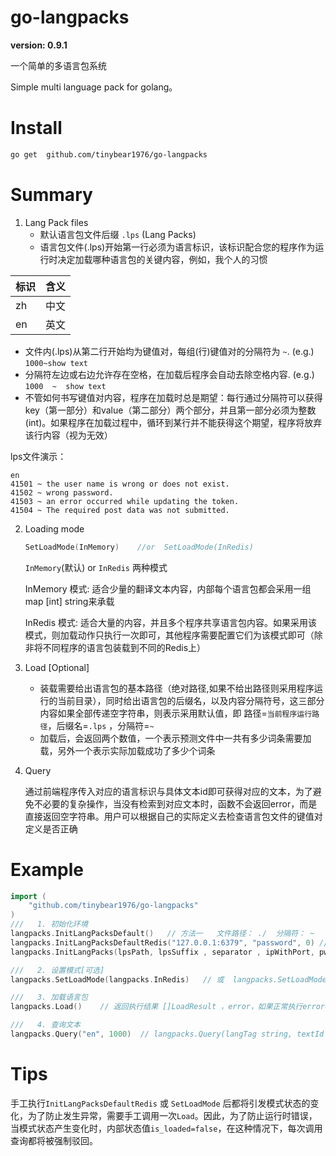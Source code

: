 # go-langpacks
**version: 0.9.1**



一个简单的多语言包系统

Simple multi language pack for golang。



# Install

```bash
go get  github.com/tinybear1976/go-langpacks
```

# Summary

1. Lang Pack files
   - 默认语言包文件后缀 `.lps` (Lang Packs)
   - 语言包文件(.lps)开始第一行必须为语言标识，该标识配合您的程序作为运行时决定加载哪种语言包的关键内容，例如，我个人的习惯
   
| 标识  | 含义 |
| ---- | ---- |
| zh   | 中文 |
| en   | 英文 |

   - 文件内(.lps)从第二行开始均为键值对，每组(行)键值对的分隔符为 `~`.  (e.g.)  `1000~show text`
   - 分隔符左边或右边允许存在空格，在加载后程序会自动去除空格内容.   (e.g.) `1000  ~  show text`
   - 不管如何书写键值对内容，程序在加载时总是期望：每行通过分隔符可以获得key（第一部分）和value（第二部分）两个部分，并且第一部分必须为整数(int)。如果程序在加载过程中，循环到某行并不能获得这个期望，程序将放弃该行内容（视为无效）
   
   lps文件演示：
   ```text
   en
   41501 ~ the user name is wrong or does not exist.
   41502 ~ wrong password.
   41503 ~ an error occurred while updating the token.
   41504 ~ The required post data was not submitted.
   ```
   
2. Loading mode

   ```go
   SetLoadMode(InMemory)    //or  SetLoadMode(InRedis)
   ```

   

   `InMemory`(默认) or `InRedis`  两种模式

   InMemory 模式: 适合少量的翻译文本内容，内部每个语言包都会采用一组 map [int] string来承载

   InRedis 模式: 适合大量的内容，并且多个程序共享语言包内容。如果采用该模式，则加载动作只执行一次即可，其他程序需要配置它们为该模式即可（除非将不同程序的语言包装载到不同的Redis上）

3. Load [Optional]

   - 装载需要给出语言包的基本路径（绝对路径,如果不给出路径则采用程序运行的当前目录），同时给出语言包的后缀名，以及内容分隔符号，这三部分内容如果全部传递空字符串，则表示采用默认值，即 路径=`当前程序运行路径`，后缀名=`.lps` ，分隔符=`~`
   - 加载后，会返回两个数值，一个表示预测文件中一共有多少词条需要加载，另外一个表示实际加载成功了多少个词条

4. Query

   通过前端程序传入对应的语言标识与具体文本id即可获得对应的文本，为了避免不必要的复杂操作，当没有检索到对应文本时，函数不会返回error，而是直接返回空字符串。用户可以根据自己的实际定义去检查语言包文件的键值对定义是否正确


# Example

```go
import (
	"github.com/tinybear1976/go-langpacks"
)
///   1. 初始化环境
langpacks.InitLangPacksDefault()   // 方法一   文件路径： ./  分隔符： ~   语言包文件后缀： .lps   加载模式：  InMemory
langpacks.InitLangPacksDefaultRedis("127.0.0.1:6379", "password", 0) // 方法二  文件路径： ./  分隔符： ~   语言包文件后缀： .lps   加载模式：  InRedis
langpacks.InitLangPacks(lpsPath, lpsSuffix , separator , ipWithPort, pwd , db)  //  方法三

///   2. 设置模式[可选]
langpacks.SetLoadMode(langpacks.InRedis)   // 或  langpacks.SetLoadMode(langpacks.InMemory)

///   3. 加载语言包
langpacks.Load()    // 返回执行结果 []LoadResult ，error，如果正常执行error==nil

///   4. 查询文本
langpacks.Query("en", 1000)  // langpacks.Query(langTag string, textId int) (str string)
```

# Tips

手工执行`InitLangPacksDefaultRedis` 或 `SetLoadMode` 后都将引发模式状态的变化，为了防止发生异常，需要手工调用一次`Load`。因此，为了防止运行时错误，当模式状态产生变化时，内部状态值`is_loaded=false`，在这种情况下，每次调用查询都将被强制驳回。


